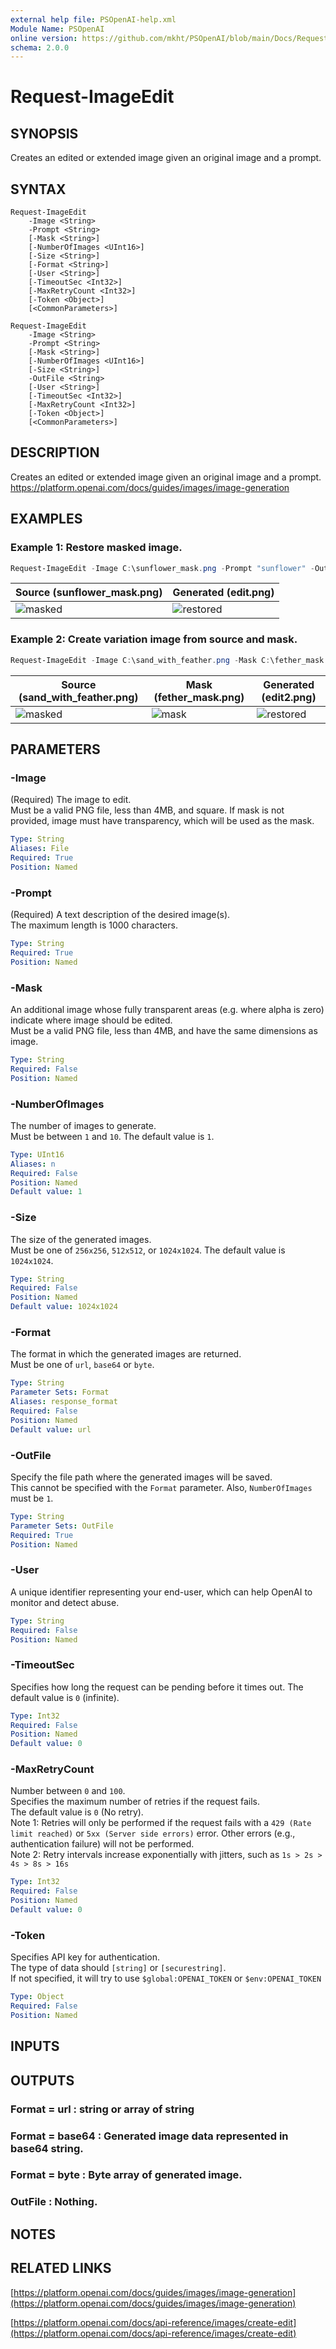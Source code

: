 ```yaml
---
external help file: PSOpenAI-help.xml
Module Name: PSOpenAI
online version: https://github.com/mkht/PSOpenAI/blob/main/Docs/Request-ImageEdit.md
schema: 2.0.0
---
```


# Request-ImageEdit

## SYNOPSIS
Creates an edited or extended image given an original image and a prompt.

## SYNTAX

```
Request-ImageEdit
    -Image <String>
    -Prompt <String>
    [-Mask <String>]
    [-NumberOfImages <UInt16>]
    [-Size <String>]
    [-Format <String>]
    [-User <String>]
    [-TimeoutSec <Int32>]
    [-MaxRetryCount <Int32>]
    [-Token <Object>]
    [<CommonParameters>]
```

```
Request-ImageEdit
    -Image <String>
    -Prompt <String>
    [-Mask <String>]
    [-NumberOfImages <UInt16>]
    [-Size <String>]
    -OutFile <String>
    [-User <String>]
    [-TimeoutSec <Int32>]
    [-MaxRetryCount <Int32>]
    [-Token <Object>]
    [<CommonParameters>]
```

## DESCRIPTION
Creates an edited or extended image given an original image and a prompt.  
https://platform.openai.com/docs/guides/images/image-generation

## EXAMPLES

### Example 1: Restore masked image.
```PowerShell
Request-ImageEdit -Image C:\sunflower_mask.png -Prompt "sunflower" -OutFile C:\edit.png -Size 256x256
```

|Source (sunflower_mask.png)|Generated (edit.png)|
|----|----|
| ![masked](/Docs/images/sunflower_masked.png)  | ![restored](/Docs/images/sunflower_restored.png)   |


### Example 2: Create variation image from source and mask.
```PowerShell
Request-ImageEdit -Image C:\sand_with_feather.png -Mask C:\fether_mask.png -Prompt "A bird on the desert" -OutFile C:\edit2.png
```

|Source (sand_with_feather.png)|Mask (fether_mask.png)|Generated (edit2.png)|
|----|----|----|
| ![masked](/Docs/images/sand_with_feather.png) | ![mask](/Docs/images/fether_mask.png) | ![restored](/Docs/images/edit2.png)   |



## PARAMETERS

### -Image
(Required)
The image to edit.  
Must be a valid PNG file, less than 4MB, and square.
If mask is not provided, image must have transparency, which will be used as the mask.

```yaml
Type: String
Aliases: File
Required: True
Position: Named
```

### -Prompt
(Required)
A text description of the desired image(s).  
The maximum length is 1000 characters.

```yaml
Type: String
Required: True
Position: Named
```

### -Mask
An additional image whose fully transparent areas (e.g.
where alpha is zero) indicate where image should be edited.  
Must be a valid PNG file, less than 4MB, and have the same dimensions as image.

```yaml
Type: String
Required: False
Position: Named
```

### -NumberOfImages
The number of images to generate.  
Must be between `1` and `10`.
The default value is `1`.

```yaml
Type: UInt16
Aliases: n
Required: False
Position: Named
Default value: 1
```

### -Size
The size of the generated images.  
Must be one of `256x256`, `512x512`, or `1024x1024`.
The default value is `1024x1024`.

```yaml
Type: String
Required: False
Position: Named
Default value: 1024x1024
```

### -Format
The format in which the generated images are returned.  
Must be one of `url`, `base64` or `byte`.

```yaml
Type: String
Parameter Sets: Format
Aliases: response_format
Required: False
Position: Named
Default value: url
```

### -OutFile
Specify the file path where the generated images will be saved.  
This cannot be specified with the `Format` parameter.
Also, `NumberOfImages` must be `1`.

```yaml
Type: String
Parameter Sets: OutFile
Required: True
Position: Named
```

### -User
A unique identifier representing your end-user, which can help OpenAI to monitor and detect abuse.

```yaml
Type: String
Required: False
Position: Named
```

### -TimeoutSec
Specifies how long the request can be pending before it times out.
The default value is `0` (infinite).

```yaml
Type: Int32
Required: False
Position: Named
Default value: 0
```

### -MaxRetryCount
Number between `0` and `100`.  
Specifies the maximum number of retries if the request fails.  
The default value is `0` (No retry).  
Note 1: Retries will only be performed if the request fails with a `429 (Rate limit reached)` or `5xx (Server side errors)` error. Other errors (e.g., authentication failure) will not be performed.  
Note 2: Retry intervals increase exponentially with jitters, such as `1s > 2s > 4s > 8s > 16s`

```yaml
Type: Int32
Required: False
Position: Named
Default value: 0
```

### -Token
Specifies API key for authentication.  
The type of data should `[string]` or `[securestring]`.  
If not specified, it will try to use `$global:OPENAI_TOKEN` or `$env:OPENAI_TOKEN`

```yaml
Type: Object
Required: False
Position: Named
```


## INPUTS

## OUTPUTS

### Format = url    : string or array of string
### Format = base64 : Generated image data represented in base64 string.
### Format = byte   : Byte array of generated image.
### OutFile         : Nothing.
## NOTES

## RELATED LINKS

[https://platform.openai.com/docs/guides/images/image-generation](https://platform.openai.com/docs/guides/images/image-generation)

[https://platform.openai.com/docs/api-reference/images/create-edit](https://platform.openai.com/docs/api-reference/images/create-edit)

